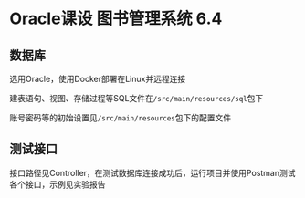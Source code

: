 # Oracle课设 图书管理系统 6.4
## 数据库
选用Oracle，使用Docker部署在Linux并远程连接

建表语句、视图、存储过程等SQL文件在`/src/main/resources/sql`包下

账号密码等的初始设置见`/src/main/resources`包下的配置文件

## 测试接口
接口路径见Controller，在测试数据库连接成功后，运行项目并使用Postman测试各个接口，示例见实验报告
